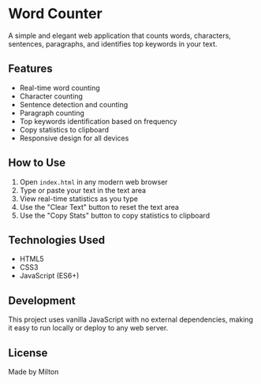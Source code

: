# Word Counter

A simple and elegant web application that counts words, characters, sentences, paragraphs, and identifies top keywords in your text.

## Features

- Real-time word counting
- Character counting
- Sentence detection and counting
- Paragraph counting
- Top keywords identification based on frequency
- Copy statistics to clipboard
- Responsive design for all devices

## How to Use

1. Open `index.html` in any modern web browser
2. Type or paste your text in the text area
3. View real-time statistics as you type
4. Use the "Clear Text" button to reset the text area
5. Use the "Copy Stats" button to copy statistics to clipboard

## Technologies Used

- HTML5
- CSS3
- JavaScript (ES6+)

## Development

This project uses vanilla JavaScript with no external dependencies, making it easy to run locally or deploy to any web server.

## License

Made by Milton 